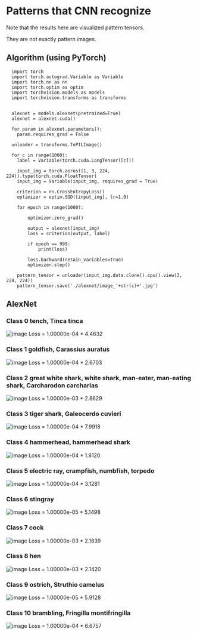 # Patterns that CNN recognize

Note that the results here are visualized pattern tensors.

They are not exactly pattern images.

## Algorithm (using PyTorch)
```
  import torch
  import torch.autograd.Variable as Variable
  import torch.nn as nn
  import torch.optim as optim
  import torchvision.models as models
  import torchvision.transforms as transforms
  
  
  alexnet = models.alexnet(pretrained=True)
  alexnet = alexnet.cuda()
  
  for param in alexnet.parameters():
    param.requires_grad = False
    
  unloader = transforms.ToPILImage()
  
  for c in range(1000):
    label = Variable(torch.cuda.LongTensor([c]))

    input_img = torch.zeros((1, 3, 224, 224)).type(torch.cuda.FloatTensor)
    input_img = Variable(input_img, requires_grad = True)

    criterion = nn.CrossEntropyLoss()
    optimizer = optim.SGD([input_img], lr=1.0)

    for epoch in range(1000):

        optimizer.zero_grad()

        output = alexnet(input_img)
        loss = criterion(output, label)
        
        if epoch == 999:
            print(loss)

        loss.backward(retain_variables=True)
        optimizer.step()
    
    pattern_tensor = unloader(input_img.data.clone().cpu().view(3, 224, 224))
    pattern_tensor.save('./alexnet/image_'+str(c)+'.jpg')
```

## AlexNet
### Class 0 tench, Tinca tinca
![image](https://github.com/YinTaiChen/Patterns-that-CNN-buy/blob/master/alexnet_0_10/image_0.jpg)
Loss = 1.00000e-04 * 4.4632

### Class 1 goldfish, Carassius auratus
![image](https://github.com/YinTaiChen/Patterns-that-CNN-buy/blob/master/alexnet_0_10/image_1.jpg)
Loss = 1.00000e-04 * 2.6703

### Class 2 great white shark, white shark, man-eater, man-eating shark, Carcharodon carcharias
![image](https://github.com/YinTaiChen/Patterns-that-CNN-buy/blob/master/alexnet_0_10/image_2.jpg)
Loss = 1.00000e-03 * 2.8629

### Class 3 tiger shark, Galeocerdo cuvieri
![image](https://github.com/YinTaiChen/Patterns-that-CNN-buy/blob/master/alexnet_0_10/image_3.jpg)
Loss = 1.00000e-04 * 7.9918

### Class 4 hammerhead, hammerhead shark
![image](https://github.com/YinTaiChen/Patterns-that-CNN-buy/blob/master/alexnet_0_10/image_4.jpg)
Loss = 1.00000e-04 * 1.8120

### Class 5 electric ray, crampfish, numbfish, torpedo
![image](https://github.com/YinTaiChen/Patterns-that-CNN-buy/blob/master/alexnet_0_10/image_5.jpg)
Loss = 1.00000e-04 * 3.1281

### Class 6 stingray
![image](https://github.com/YinTaiChen/Patterns-that-CNN-buy/blob/master/alexnet_0_10/image_6.jpg)
Loss = 1.00000e-05 * 5.1498

### Class 7 cock
![image](https://github.com/YinTaiChen/Patterns-that-CNN-buy/blob/master/alexnet_0_10/image_7.jpg)
Loss = 1.00000e-03 * 2.1839

### Class 8 hen
![image](https://github.com/YinTaiChen/Patterns-that-CNN-buy/blob/master/alexnet_0_10/image_8.jpg)
Loss = 1.00000e-03 * 2.1420

### Class 9 ostrich, Struthio camelus
![image](https://github.com/YinTaiChen/Patterns-that-CNN-buy/blob/master/alexnet_0_10/image_9.jpg)
Loss = 1.00000e-05 * 5.9128

### Class 10 brambling, Fringilla montifringilla
![image](https://github.com/YinTaiChen/Patterns-that-CNN-buy/blob/master/alexnet_0_10/image_10.jpg)
Loss = 1.00000e-04 * 6.6757
